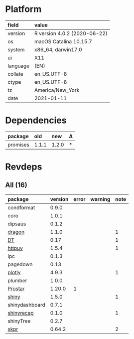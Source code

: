 # Platform

|field    |value                        |
|:--------|:----------------------------|
|version  |R version 4.0.2 (2020-06-22) |
|os       |macOS Catalina 10.15.7       |
|system   |x86_64, darwin17.0           |
|ui       |X11                          |
|language |(EN)                         |
|collate  |en_US.UTF-8                  |
|ctype    |en_US.UTF-8                  |
|tz       |America/New_York             |
|date     |2021-01-11                   |

# Dependencies

|package  |old   |new   |Δ  |
|:--------|:-----|:-----|:--|
|promises |1.1.1 |1.2.0 |*  |

# Revdeps

## All (16)

|package                              |version |error |warning |note |
|:------------------------------------|:-------|:-----|:-------|:----|
|condformat                           |0.9.0   |      |        |     |
|coro                                 |1.0.1   |      |        |     |
|dipsaus                              |0.1.2   |      |        |     |
|[dragon](problems.md#dragon)         |1.1.0   |      |        |1    |
|[DT](problems.md#dt)                 |0.17    |      |        |1    |
|[httpuv](problems.md#httpuv)         |1.5.4   |      |        |1    |
|ipc                                  |0.1.3   |      |        |     |
|pagedown                             |0.13    |      |        |     |
|[plotly](problems.md#plotly)         |4.9.3   |      |        |1    |
|plumber                              |1.0.0   |      |        |     |
|[Prostar](problems.md#prostar)       |1.20.0  |1     |        |     |
|[shiny](problems.md#shiny)           |1.5.0   |      |        |1    |
|shinydashboard                       |0.7.1   |      |        |     |
|[shinyrecap](problems.md#shinyrecap) |0.1.0   |      |        |1    |
|shinyTree                            |0.2.7   |      |        |     |
|[skpr](problems.md#skpr)             |0.64.2  |      |        |2    |

